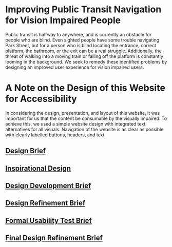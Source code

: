 # Improving Public Transit Navigation for Vision Impaired People

Public transit is halfway to anywhere, and is currently an obstacle for people who are blind. Even sighted people have some trouble navigating Park Street, but for a person who is blind locating the entrance, correct platform, the bathroom, or the exit can be a real struggle. Additionally, the threat of walking into a moving train or falling off the platform is constantly looming in the background. We seek to remedy these identified problems by designing an improved user experience for vision impaired users.

# A Note on the Design of this Website for Accessibility

In considering the design, presentation, and layout of this website, it was important for us that the content be consumable by the visually impaired. To achieve this, we used a simple website design with integrated text alternatives for all visuals. Navigation of the website is as clear as possible with clearly labelled buttons, headers, and text.

## [Design Brief](designbrief.md)

## [Inspirational Design](inspirationaldesign.md)

## [Design Development Brief](designdevelopment.md)

## [Design Refinement Brief](designrefinement.md)

## [Formal Usability Test Brief](formal_usability.md)

## [Final Design Refinement Brief](designfinalrefinement.md)
